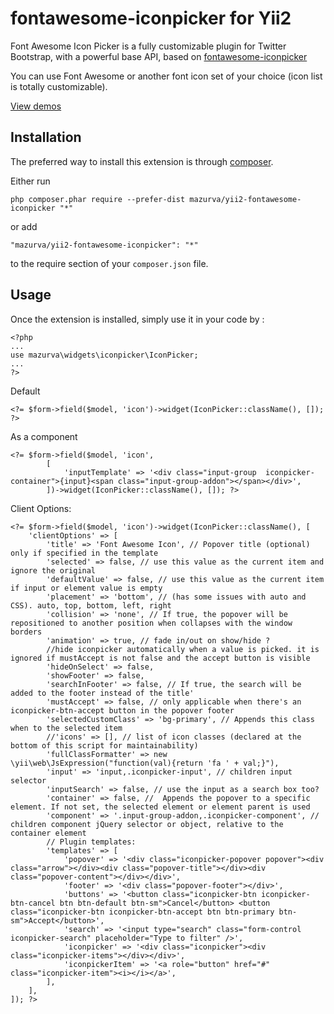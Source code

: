 fontawesome-iconpicker for Yii2
===============================
Font Awesome Icon Picker is a fully customizable plugin for Twitter Bootstrap, with a powerful base API, based on [fontawesome-iconpicker](https://github.com/farbelous/fontawesome-iconpicker)


You can use Font Awesome or another font icon set of your choice (icon list is totally customizable).

[View demos](https://farbelous.github.io/fontawesome-iconpicker/)

Installation
------------

The preferred way to install this extension is through [composer](http://getcomposer.org/download/).

Either run

```
php composer.phar require --prefer-dist mazurva/yii2-fontawesome-iconpicker "*"
```

or add

```
"mazurva/yii2-fontawesome-iconpicker": "*"
```

to the require section of your `composer.json` file.


Usage
-----

Once the extension is installed, simply use it in your code by  :

```
<?php
...
use mazurva\widgets\iconpicker\IconPicker;
...
?>
```
Default
```
<?= $form->field($model, 'icon')->widget(IconPicker::className(), []); ?>
```
As a component
```
<?= $form->field($model, 'icon', 
        [
            'inputTemplate' => '<div class="input-group  iconpicker-container">{input}<span class="input-group-addon"></span></div>',
        ])->widget(IconPicker::className(), []); ?>
```

Client Options:
```
<?= $form->field($model, 'icon')->widget(IconPicker::className(), [
    'clientOptions' => [
        'title' => 'Font Awesome Icon', // Popover title (optional) only if specified in the template
        'selected' => false, // use this value as the current item and ignore the original
        'defaultValue' => false, // use this value as the current item if input or element value is empty
        'placement' => 'bottom', // (has some issues with auto and CSS). auto, top, bottom, left, right
        'collision' => 'none', // If true, the popover will be repositioned to another position when collapses with the window borders
        'animation' => true, // fade in/out on show/hide ?
        //hide iconpicker automatically when a value is picked. it is ignored if mustAccept is not false and the accept button is visible
        'hideOnSelect' => false,
        'showFooter' => false,
        'searchInFooter' => false, // If true, the search will be added to the footer instead of the title'
        'mustAccept' => false, // only applicable when there's an iconpicker-btn-accept button in the popover footer
        'selectedCustomClass' => 'bg-primary', // Appends this class when to the selected item
        //'icons' => [], // list of icon classes (declared at the bottom of this script for maintainability)
        'fullClassFormatter' => new \yii\web\JsExpression("function(val){return 'fa ' + val;}"),
        'input' => 'input,.iconpicker-input', // children input selector
        'inputSearch' => false, // use the input as a search box too?
        'container' => false, //  Appends the popover to a specific element. If not set, the selected element or element parent is used
        'component' => '.input-group-addon,.iconpicker-component', // children component jQuery selector or object, relative to the container element
        // Plugin templates:
        'templates' => [
            'popover' => '<div class="iconpicker-popover popover"><div class="arrow"></div><div class="popover-title"></div><div class="popover-content"></div></div>',
            'footer' => '<div class="popover-footer"></div>',
            'buttons' => '<button class="iconpicker-btn iconpicker-btn-cancel btn btn-default btn-sm">Cancel</button> <button class="iconpicker-btn iconpicker-btn-accept btn btn-primary btn-sm">Accept</button>',
            'search' => '<input type="search" class="form-control iconpicker-search" placeholder="Type to filter" />',
            'iconpicker' => '<div class="iconpicker"><div class="iconpicker-items"></div></div>',
            'iconpickerItem' => '<a role="button" href="#" class="iconpicker-item"><i></i></a>',
        ],
    ],
]); ?>
```